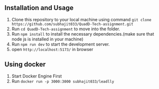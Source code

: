 ## Installation and Usage

1. Clone this repository to your local machine using command `git clone https://github.com/subhajit033/QuadD-Tech-assignment.git`
2. Run `cd QuadD-Tech-assignment` to move into the folder.
3. Run `npm install` to install the necessary dependencies.(make sure that node js is installed in your machine)
4. Run `npm run dev` to start the development server.
5. open `http://localhost:5173/` in browser

## Using docker
1. Start Docker Engine First
2. Run `docker run -p 3000:3000 subhajit033/leadlly`